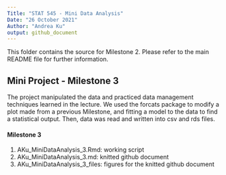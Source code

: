 ```yaml
---
Title: "STAT 545 - Mini Data Analysis"
Date: "26 October 2021"
Author: "Andrea Ku"
output: github_document
---
```


This folder contains the source for Milestone 2. Please refer to the main README file for further information.

## Mini Project - Milestone 3
The project manipulated the data and practiced data management techniques learned in the lecture. We used the forcats package to modify a plot made from a previous Milestone, and fitting a model to the data to find a statistical output. Then, data was read and written into csv and rds files. 

#### Milestone 3

1. AKu_MiniDataAnalysis_3.Rmd: working script
2. AKu_MiniDataAnalysis_3.md: knitted github document
3. AKu_MiniDataAnalysis_3_files: figures for the knitted github document